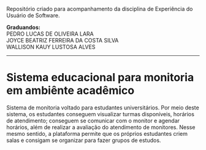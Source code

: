 Repositório criado para acompanhamento da disciplina de Experiência do Usuário de Software. 

**Graduandos:** <br>
PEDRO LUCAS DE OLIVEIRA LARA<br>
JOYCE BEATRIZ FERREIRA DA COSTA SILVA<br>
WALLISON KAUY LUSTOSA ALVES<br>
____________

# Sistema educacional para monitoria em ambiênte acadêmico

Sistema de monitoria voltado para estudantes universitários. Por meio deste sistema, os estudantes conseguem visualizar turmas disponíveis, horários de atendimento; conseguem se comunicar com o monitor e agendar horários, além de realizar a avaliação do atendimento  de monitores. Nesse mesmo sentido, a plataforma permite que os próprios estudantes criem salas e consigam se organizar para fazer grupos de estudos. 

